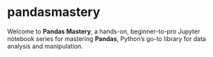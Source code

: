 # pandasmastery
Welcome to **Pandas Mastery**, a hands-on, beginner-to-pro Jupyter notebook series for mastering **Pandas**, Python’s go-to library for data analysis and manipulation.
